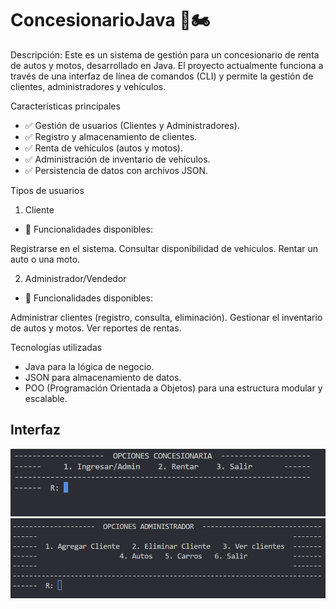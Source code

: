# ConcesionarioJava 🚗🏍️

Descripción:
Este es un sistema de gestión para un concesionario de renta de autos y motos, desarrollado en Java. El proyecto actualmente funciona a través de una interfaz de línea de comandos (CLI) y permite la gestión de clientes, administradores y vehículos.

Características principales
  - ✅ Gestión de usuarios (Clientes y Administradores).
  - ✅ Registro y almacenamiento de clientes.
  - ✅ Renta de vehículos (autos y motos).
  - ✅ Administración de inventario de vehículos.
  - ✅ Persistencia de datos con archivos JSON.

Tipos de usuarios
1. Cliente
  - 👤 Funcionalidades disponibles:

Registrarse en el sistema.
Consultar disponibilidad de vehículos.
Rentar un auto o una moto.

2. Administrador/Vendedor
  - 🔑 Funcionalidades disponibles:

Administrar clientes (registro, consulta, eliminación).
Gestionar el inventario de autos y motos.
Ver reportes de rentas.


Tecnologías utilizadas
  - Java para la lógica de negocio.
  - JSON para almacenamiento de datos.
  - POO (Programación Orientada a Objetos) para una estructura modular y escalable.




## Interfaz

![](https://github.com/Belceb45/ConcesionarioJava/blob/fd6ee9b791b08b7b3d1ea2e619e76ab62825b514/ejemplos_git.png)
![](https://github.com/Belceb45/ConcesionarioJava/blob/b8337d0b27e8b84812039aa2e9f62fc03b2d323d/ejemploAdmin_git.png)

